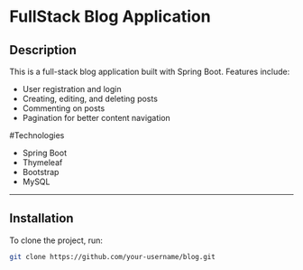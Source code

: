 # FullStack Blog Application

## Description  
This is a full-stack blog application built with Spring Boot.
Features include:
- User registration and login  
- Creating, editing, and deleting posts  
- Commenting on posts  
- Pagination for better content navigation  

#Technologies
- Spring Boot
- Thymeleaf
- Bootstrap
- MySQL

---

## Installation  
To clone the project, run:

```bash
git clone https://github.com/your-username/blog.git
